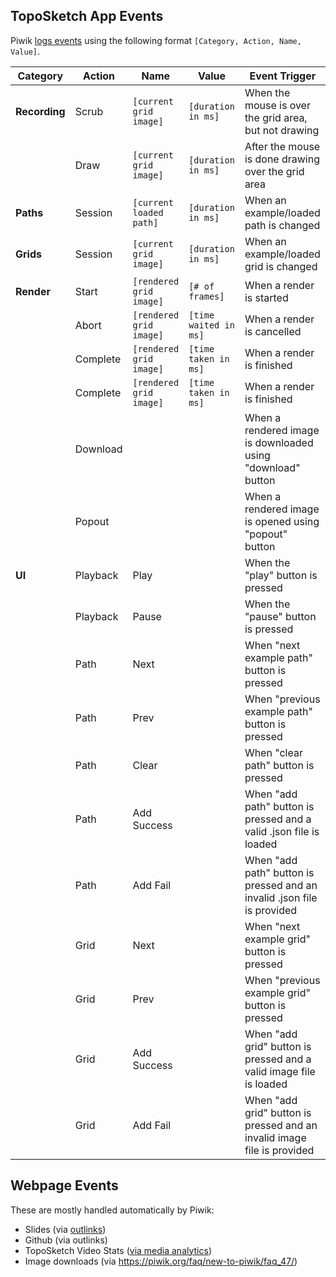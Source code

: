 ## TopoSketch App Events

Piwik [logs events](https://piwik.org/docs/event-tracking/) using the following format `[Category, Action, Name, Value]`. 

| Category      | Action     | Name                    | Value                       | Event Trigger 
| ------------- | -----------|------------------------ | --------------------------- | -----
| **Recording** | Scrub      | `[current grid image]`  | `[duration in ms]`          | When the mouse is over the grid area, but not drawing
|               | Draw       | `[current grid image]`  | `[duration in ms]`          | After the mouse is done drawing over the grid area         
| **Paths**     | Session    | `[current loaded path]` | `[duration in ms]`          | When an example/loaded path is changed 
| **Grids**     | Session    | `[current grid image]`  | `[duration in ms]`          | When an example/loaded grid is changed 
| **Render**    | Start      | `[rendered grid image]` | `[# of frames]`             | When a render is started
|               | Abort      | `[rendered grid image]` | `[time waited in ms]`       | When a render is cancelled
|               | Complete   | `[rendered grid image]` | `[time taken in ms]`        | When a render is finished
|               | Complete   | `[rendered grid image]` | `[time taken in ms]`        | When a render is finished
|               | Download   |                         |                             | When a rendered image is downloaded using "download" button
|               | Popout     |                         |                             | When a rendered image is opened using "popout" button
| **UI**        | Playback   | Play                    |                             | When the "play" button is pressed
|               | Playback   | Pause                   |                             | When the "pause" button is pressed
|               | Path       | Next                    |                             | When "next example path" button is pressed
|               | Path       | Prev                    |                             | When "previous example path" button is pressed
|               | Path       | Clear                   |                             | When "clear path" button is pressed
|               | Path       | Add Success             |                             | When "add path" button is pressed and a valid .json file is loaded
|               | Path       | Add Fail                |                             | When "add path" button is pressed and an invalid .json file is provided
|               | Grid       | Next                    |                             | When "next example grid" button is pressed
|               | Grid       | Prev                    |                             | When "previous example grid" button is pressed
|               | Grid       | Add Success             |                             | When "add grid" button is pressed and a valid image file is loaded
|               | Grid       | Add Fail                |                             | When "add grid" button is pressed and an invalid image file is provided

## Webpage Events

These are mostly handled automatically by Piwik:
* Slides (via [outlinks](https://piwik.org/faq/new-to-piwik/faq_71/))
* Github (via outlinks)
* TopoSketch Video Stats ([via media analytics](https://developer.piwik.org/guides/media-analytics/setup))
* Image downloads (via <https://piwik.org/faq/new-to-piwik/faq_47/>)